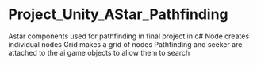 # Project_Unity_AStar_Pathfinding
Astar components used for pathfinding in final project in c#
Node creates individual nodes
Grid makes a grid of nodes
Pathfinding and seeker are attached to the ai game objects to allow them to search
